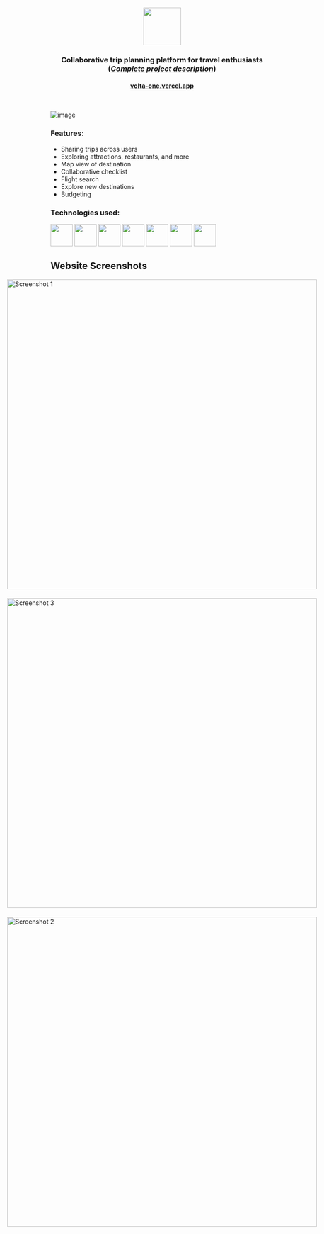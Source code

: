 <h1 align="center">
    <a target="_blank" rel="noopener noreferrer" href="https://volta-one.vercel.app/">
    <img height="85" src="https://github.com/nicolasf10/volta/assets/54503503/8febd5e1-01fc-478c-814b-498db7dda31b">
    </a>
</h1>

<!-- Thin Horizontal Line -->

<div style="text-align:center;">
  <h3 align="center">Collaborative trip planning platform for travel enthusiasts (<i><a target="_blank" rel="noopener noreferrer" href="https://docs.google.com/document/d/1N9cMD-N6iQuqFM5leTNAsd5EWFgogBfxbeYF1MfPfOQ/edit?usp=sharing">Complete project description</a></i>)</h3>
    <h4 align="center"><a target="_blank" rel="noopener noreferrer" href="https://volta-one.vercel.app/">volta-one.vercel.app</a></h4>
  <br>
</div>


![image](https://github.com/nicolasf10/volta/assets/54503503/d00d04d7-9c54-43f1-8e0e-0e18b6340e41)

### Features:
- Sharing trips across users
- Exploring attractions, restaurants, and more
- Map view of destination
- Collaborative checklist
- Flight search
- Explore new destinations
- Budgeting

### Technologies used:
[<img src="https://user-images.githubusercontent.com/25181517/183897015-94a058a6-b86e-4e42-a37f-bf92061753e5.png" width="50">](https://user-images.githubusercontent.com/25181517/183897015-94a058a6-b86e-4e42-a37f-bf92061753e5.png)
[<img src="https://user-images.githubusercontent.com/25181517/189716855-2c69ca7a-5149-4647-936d-780610911353.png" width="50">](https://user-images.githubusercontent.com/25181517/189716855-2c69ca7a-5149-4647-936d-780610911353.png)
[<img src="https://user-images.githubusercontent.com/25181517/117447155-6a868a00-af3d-11eb-9cfe-245df15c9f3f.png" width="50">](https://user-images.githubusercontent.com/25181517/117447155-6a868a00-af3d-11eb-9cfe-245df15c9f3f.png)
[<img src="https://user-images.githubusercontent.com/25181517/183568594-85e280a7-0d7e-4d1a-9028-c8c2209e073c.png" width="50">](https://user-images.githubusercontent.com/25181517/183568594-85e280a7-0d7e-4d1a-9028-c8c2209e073c.png)
[<img src="https://user-images.githubusercontent.com/25181517/183898674-75a4a1b1-f960-4ea9-abcb-637170a00a75.png" width="50">](https://user-images.githubusercontent.com/25181517/183898674-75a4a1b1-f960-4ea9-abcb-637170a00a75.png)
[<img src="https://user-images.githubusercontent.com/25181517/192108372-f71d70ac-7ae6-4c0d-8395-51d8870c2ef0.png" width="50">](https://user-images.githubusercontent.com/25181517/192108372-f71d70ac-7ae6-4c0d-8395-51d8870c2ef0.png)
[<img src="https://user-images.githubusercontent.com/25181517/183898054-b3d693d4-dafb-4808-a509-bab54cf5de34.png" width="50">](https://user-images.githubusercontent.com/25181517/183898054-b3d693d4-dafb-4808-a509-bab54cf5de34.png)

<!-- Gallery Title -->
## Website Screenshots

<!-- Gallery Container -->
<div style="display: flex; flex-wrap: wrap; justify-content: center; gap: 20px;">

  <!-- Image 1 -->
  <div>
    <img src="https://github.com/nicolasf10/volta/assets/54503503/603d0300-2554-4c67-91f5-ecef42b74829" alt="Screenshot 1" style="width: 700px;">
  </div>

  <!-- Image 2 -->
  <div>
    <img src="https://github.com/nicolasf10/volta/assets/54503503/a6add8e4-d0bf-4068-8230-ca0915a0fff4" alt="Screenshot 3" style="width: 700px;">
  </div>

  <!-- Image 3 -->
  <div>
    <img src="https://github.com/nicolasf10/volta/assets/54503503/bbf45d4c-de01-4a5c-9ff5-256a2c295606" alt="Screenshot 2" style="width: 700px;">
  </div>

  <!-- Add more images as needed -->

</div>

<br>


